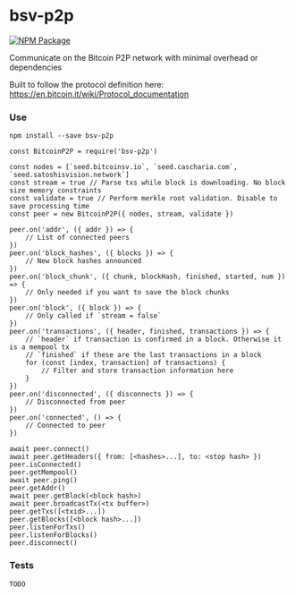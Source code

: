 # bsv-p2p

[![NPM Package](https://img.shields.io/npm/v/bsv-p2p.svg?style=flat-square)](https://www.npmjs.org/package/bsv-p2p)

Communicate on the Bitcoin P2P network with minimal overhead or dependencies

Built to follow the protocol definition here: <https://en.bitcoin.it/wiki/Protocol_documentation>

### Use

`npm install --save bsv-p2p`

```
const BitcoinP2P = require('bsv-p2p')

const nodes = [`seed.bitcoinsv.io`, `seed.cascharia.com`, `seed.satoshisvision.network`]
const stream = true // Parse txs while block is downloading. No block size memory constraints
const validate = true // Perform merkle root validation. Disable to save processing time
const peer = new BitcoinP2P({ nodes, stream, validate })

peer.on('addr', ({ addr }) => {
    // List of connected peers
})
peer.on('block_hashes', ({ blocks }) => {
    // New block hashes announced
})
peer.on('block_chunk', ({ chunk, blockHash, finished, started, num }) => {
    // Only needed if you want to save the block chunks
})
peer.on('block', ({ block }) => {
    // Only called if `stream = false`
})
peer.on('transactions', ({ header, finished, transactions }) => {
    // `header` if transaction is confirmed in a block. Otherwise it is a mempool tx
    // `finished` if these are the last transactions in a block
    for (const [index, transaction] of transactions) {
        // Filter and store transaction information here
    }
})
peer.on('disconnected', ({ disconnects }) => {
    // Disconnected from peer
})
peer.on('connected', () => {
    // Connected to peer
})

await peer.connect()
await peer.getHeaders({ from: [<hashes>...], to: <stop hash> })
peer.isConnected()
peer.getMempool()
await peer.ping()
peer.getAddr()
await peer.getBlock(<block hash>)
await peer.broadcastTx(<tx buffer>)
peer.getTxs([<txid>...])
peer.getBlocks([<block hash>...])
peer.listenForTxs()
peer.listenForBlocks()
peer.disconnect()
```

### Tests

`TODO`
